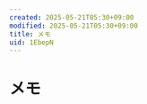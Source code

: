 ```yaml
---
created: 2025-05-21T05:30+09:00
modified: 2025-05-21T05:30+09:00
title: メモ
uid: 1EbepN
---
```


# メモ